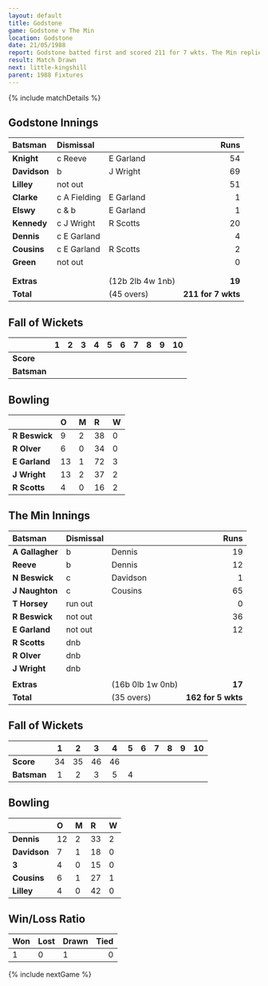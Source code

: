 ```yaml
---
layout: default
title: Godstone
game: Godstone v The Min
location: Godstone
date: 21/05/1988
report: Godstone batted first and scored 211 for 7 wkts. The Min replied with 162 for 5 wkts when time ran out
result: Match Drawn
next: little-kingshill
parent: 1988 Fixtures
---
```


{% include matchDetails %}

## Godstone Innings

| Batsman | Dismissal |  | Runs |
|:---|:---|---|---:|
| **Knight** | c Reeve | E Garland | 54 |
| **Davidson** | b | J Wright | 69 |
| **Lilley** | not out |  | 51 |
| **Clarke** | c A Fielding | E Garland | 1 |
| **Elswy** | c & b | E Garland | 1 |
| **Kennedy** | c J Wright | R Scotts | 20 |
| **Dennis** | c E Garland |  | 4 |
| **Cousins** | c E Garland | R Scotts | 2 |
| **Green** | not out |  | 0 |
|  |  |  |  |
|  |  |  |  |
| **Extras** | | (12b 2lb 4w 1nb) | **19** |
| **Total** | | (45 overs) | **211 for 7 wkts** |

## Fall of Wickets

| | 1 | 2 | 3 | 4 | 5 | 6 | 7 | 8 | 9 | 10 |
|---|:---:|:---:|:---:|:---:|:---:|:---:|:---:|:---:|:---:|:---:|
| **Score** |  |  |  |  |  |  |  |  |  |  |
| **Batsman** |  |  |  |  |  |  |  |  |  |  |

## Bowling

| | O | M | R | W |
|---|:---|:---|:---|:---|
| **R Beswick** | 9 | 2 | 38 | 0 |
| **R Olver** | 6 | 0 | 34 | 0 |
| **E Garland** | 13 | 1 | 72 | 3 |
| **J Wright** | 13 | 2 | 37 | 2 |
| **R Scotts** | 4 | 0 | 16 | 2 |

## The Min Innings

| Batsman | Dismissal |  | Runs |
|:---|:---|---|---:|
| **A Gallagher** | b | Dennis | 19 |
| **Reeve** | b | Dennis | 12 |
| **N Beswick** | c | Davidson | 1 |
| **J Naughton** | c | Cousins | 65 |
| **T Horsey** | run out |  | 0 |
| **R Beswick** | not out |  | 36 |
| **E Garland** | not out |   | 12 |
| **R Scotts** | dnb |  |  |
| **R Olver** | dnb |  |  |
| **J Wright** | dnb |  |  |
|  |  |  |  |
| **Extras** | | (16b 0lb 1w 0nb) | **17** |
| **Total** | | (35 overs) | **162 for 5 wkts** |

## Fall of Wickets

| | 1 | 2 | 3 | 4 | 5 | 6 | 7 | 8 | 9 | 10 |
|---|:---:|:---:|:---:|:---:|:---:|:---:|:---:|:---:|:---:|:---:|
| **Score** | 34 | 35 | 46 | 46 |  |  |  |  |  |  |
| **Batsman** | 1 | 2 | 3 | 5 | 4 |  |  |  |  |  |

## Bowling

| | O | M | R | W |
|---|:---|:---|:---|:---|
| **Dennis** | 12 | 2 | 33 | 2 |
| **Davidson** | 7 | 1 | 18 | 0 |
| **3** | 4 | 0 | 15 | 0 |
| **Cousins** | 6 | 1 | 27 | 1 |
| **Lilley** | 4 | 0 | 42 | 0 |

## Win/Loss Ratio

| Won | Lost | Drawn | Tied |
|:---|:---|:---|---:|
| 1 | 0 | 1 | 0 |

{% include nextGame %}